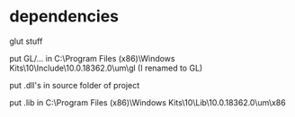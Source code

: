 # dependencies
glut stuff


put GL/... in C:\Program Files (x86)\Windows Kits\10\Include\10.0.18362.0\um\gl (I renamed to GL)

put .dll's in source folder of project

put .lib in C:\Program Files (x86)\Windows Kits\10\Lib\10.0.18362.0\um\x86

